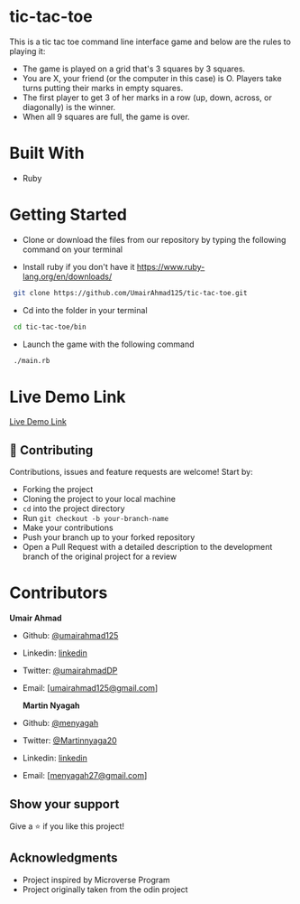 # tic-tac-toe
This is a tic tac toe command line interface game and below are the rules to playing it:

 - The game is played on a grid that's 3 squares by 3 squares.
 - You are X, your friend (or the computer in this case) is O. Players take turns putting their marks in empty squares.
 - The first player to get 3 of her marks in a row (up, down, across, or diagonally) is the winner.
 - When all 9 squares are full, the game is over.

# Built With
 - Ruby

# Getting Started
 - Clone or download the files from our repository by typing the following command on your terminal

 - Install ruby if you don't have it https://www.ruby-lang.org/en/downloads/

 ```bash
  git clone https://github.com/UmairAhmad125/tic-tac-toe.git
 ```
 - Cd into the folder in your terminal 
 ```bash
  cd tic-tac-toe/bin
 ```
 - Launch the game with the following command
 ```bash
  ./main.rb
 ```

# Live Demo Link

[Live Demo Link](https://repl.it/@MartinNyagah/tic-tac-toe#.replit)

## :handshake: Contributing
Contributions, issues and feature requests are welcome! Start by:
- Forking the project
- Cloning the project to your local machine
- `cd` into the project directory
- Run `git checkout -b your-branch-name`
- Make your contributions
- Push your branch up to your forked repository
- Open a Pull Request with a detailed description to the development branch of the original project for a review

# Contributors

 **Umair Ahmad**
- Github: [@umairahmad125](https://github.com/UmairAhmad125)
- Linkedin: [linkedin](https://www.linkedin.com/in/umair-ahmad-b5a89015a/)
- Twitter: [@umairahmadDP](https://twitter.com/umairahmadDP)
- Email: [umairahmad125@gmail.com]

  **Martin Nyagah**
- Github: [@menyagah](https://github.com/menyagah)
- Twitter: [@Martinnyaga20](https://twitter.com/Martinnyaga20)
- Linkedin: [linkedin](https://linkedin.com/linkedinhandle)
- Email: [menyagah27@gmail.com]

## Show your support
Give a :star:️ if you like this project!

## Acknowledgments
- Project inspired by Microverse Program
- Project originally taken from the odin project
